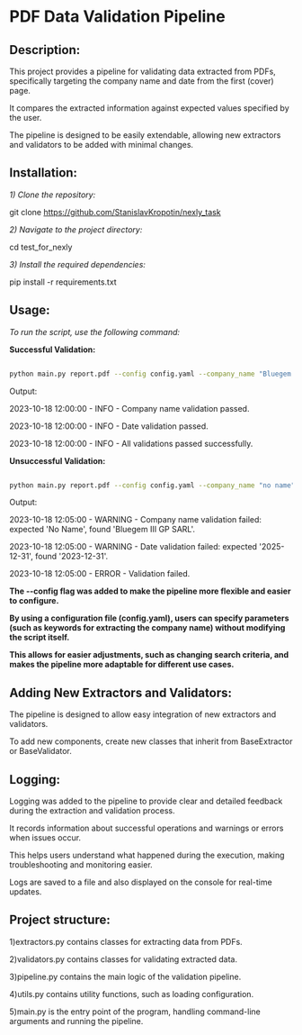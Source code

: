 # PDF Data Validation Pipeline

## Description:

This project provides a pipeline for validating data extracted from PDFs, specifically targeting the company name and date from the first (cover) page. 

It compares the extracted information against expected values specified by the user. 

The pipeline is designed to be easily extendable, allowing new extractors and validators to be added with minimal changes.

## Installation:

*1) Clone the repository:*

git clone https://github.com/StanislavKropotin/nexly_task

*2) Navigate to the project directory:*

cd test_for_nexly

*3) Install the required dependencies:*

pip install -r requirements.txt

## Usage:

*To run the script, use the following command:*

**Successful Validation:**

```bash

python main.py report.pdf --config config.yaml --company_name "Bluegem III GP SARL" --date "2023-12-31"

```

Output:

2023-10-18 12:00:00 - INFO - Company name validation passed.

2023-10-18 12:00:00 - INFO - Date validation passed.

2023-10-18 12:00:00 - INFO - All validations passed successfully.

**Unsuccessful Validation:**

```bash

python main.py report.pdf --config config.yaml --company_name "no name" --date "2025-12-31"

```

Output:

2023-10-18 12:05:00 - WARNING - Company name validation failed: expected 'No Name', found 'Bluegem III GP SARL'.

2023-10-18 12:05:00 - WARNING - Date validation failed: expected '2025-12-31', found '2023-12-31'.

2023-10-18 12:05:00 - ERROR - Validation failed.

**The --config flag was added to make the pipeline more flexible and easier to configure.**

**By using a configuration file (config.yaml), users can specify parameters (such as keywords for extracting the company name) without modifying the script itself.**

**This allows for easier adjustments, such as changing search criteria, and makes the pipeline more adaptable for different use cases.**

## Adding New Extractors and Validators:

The pipeline is designed to allow easy integration of new extractors and validators. 

To add new components, create new classes that inherit from BaseExtractor or BaseValidator.

## Logging:

Logging was added to the pipeline to provide clear and detailed feedback during the extraction and validation process. 

It records information about successful operations and warnings or errors when issues occur. 

This helps users understand what happened during the execution, making troubleshooting and monitoring easier. 

Logs are saved to a file and also displayed on the console for real-time updates.

## Project structure:

1)extractors.py contains classes for extracting data from PDFs.

2)validators.py contains classes for validating extracted data.

3)pipeline.py contains the main logic of the validation pipeline.

4)utils.py contains utility functions, such as loading configuration.

5)main.py is the entry point of the program, handling command-line arguments and running the pipeline.
